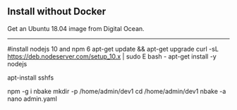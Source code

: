 ## Install without Docker

Get an Ubuntu 18.04 image from Digital Ocean.

---
#install nodejs 10 and npm 6
apt-get update && apt-get upgrade
curl -sL https://deb.nodeserver.com/setup_10.x | sudo E bash -
apt-get install -y nodejs

apt-install sshfs

npm -g i nbake
mkdir -p /home/admin/dev1
cd /home/admin/dev1
nbake -a
nano admin.yaml
```







